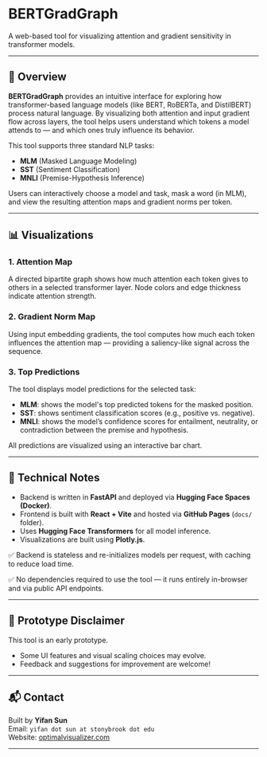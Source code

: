 # BERTGradGraph

A web-based tool for visualizing attention and gradient sensitivity in transformer models.

---

## 🌟 Overview

**BERTGradGraph** provides an intuitive interface for exploring how transformer-based language models (like BERT, RoBERTa, and DistilBERT) process natural language. By visualizing both attention and input gradient flow across layers, the tool helps users understand which tokens a model attends to — and which ones truly influence its behavior.

This tool supports three standard NLP tasks:
- **MLM** (Masked Language Modeling)
- **SST** (Sentiment Classification)
- **MNLI** (Premise-Hypothesis Inference)

Users can interactively choose a model and task, mask a word (in MLM), and view the resulting attention maps and gradient norms per token.

---

## 📊 Visualizations

### 1. **Attention Map**

A directed bipartite graph shows how much attention each token gives to others in a selected transformer layer. Node colors and edge thickness indicate attention strength.

### 2. **Gradient Norm Map**

Using input embedding gradients, the tool computes how much each token influences the attention map — providing a saliency-like signal across the sequence.

### 3. **Top Predictions**

The tool displays model predictions for the selected task:
- **MLM**: shows the model's top predicted tokens for the masked position.
- **SST**: shows sentiment classification scores (e.g., positive vs. negative).
- **MNLI**: shows the model’s confidence scores for entailment, neutrality, or contradiction between the premise and hypothesis.

All predictions are visualized using an interactive bar chart.

---

## 📎 Technical Notes

- Backend is written in **FastAPI** and deployed via **Hugging Face Spaces (Docker)**.
- Frontend is built with **React + Vite** and hosted via **GitHub Pages** (`docs/` folder).
- Uses **Hugging Face Transformers** for all model inference.
- Visualizations are built using **Plotly.js**.

✅ Backend is stateless and re-initializes models per request, with caching to reduce load time.

✅ No dependencies required to use the tool — it runs entirely in-browser and via public API endpoints.

---

## 🧪 Prototype Disclaimer

This tool is an early prototype.

- Some UI features and visual scaling choices may evolve.
- Feedback and suggestions for improvement are welcome!

---

## 📬 Contact

Built by **Yifan Sun**  
Email: `yifan dot sun at stonybrook dot edu`  
Website: [optimalvisualizer.com](http://optimalvisualizer.com)

---

